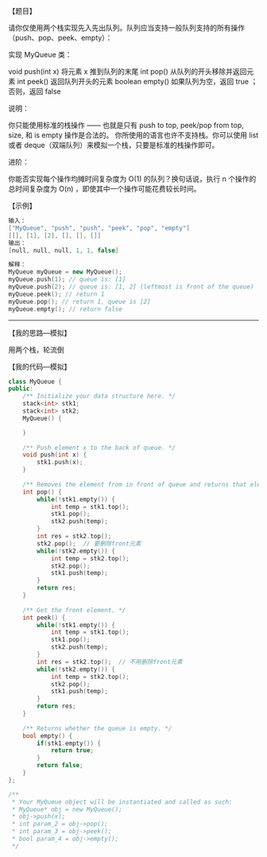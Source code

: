 【题目】

请你仅使用两个栈实现先入先出队列。队列应当支持一般队列支持的所有操作（push、pop、peek、empty）：

实现 MyQueue 类：

void push(int x) 将元素 x 推到队列的末尾
int pop() 从队列的开头移除并返回元素
int peek() 返回队列开头的元素
boolean empty() 如果队列为空，返回 true ；否则，返回 false


说明：

你只能使用标准的栈操作 —— 也就是只有 push to top, peek/pop from top, size, 和 is empty 操作是合法的。
你所使用的语言也许不支持栈。你可以使用 list 或者 deque（双端队列）来模拟一个栈，只要是标准的栈操作即可。


进阶：

你能否实现每个操作均摊时间复杂度为 O(1) 的队列？换句话说，执行 n 个操作的总时间复杂度为 O(n) ，即使其中一个操作可能花费较长时间。

【示例】

```c++
输入：
["MyQueue", "push", "push", "peek", "pop", "empty"]
[[], [1], [2], [], [], []]
输出：
[null, null, null, 1, 1, false]

解释：
MyQueue myQueue = new MyQueue();
myQueue.push(1); // queue is: [1]
myQueue.push(2); // queue is: [1, 2] (leftmost is front of the queue)
myQueue.peek(); // return 1
myQueue.pop(); // return 1, queue is [2]
myQueue.empty(); // return false
```

---

【我的思路—模拟】

用两个栈，轮流倒

【我的代码—模拟】

```c++
class MyQueue {
public:
    /** Initialize your data structure here. */
    stack<int> stk1;
    stack<int> stk2;
    MyQueue() {

    }
    
    /** Push element x to the back of queue. */
    void push(int x) {
        stk1.push(x);
    }
    
    /** Removes the element from in front of queue and returns that element. */
    int pop() {
        while(!stk1.empty()) {
            int temp = stk1.top();
            stk1.pop();
            stk2.push(temp);
        }
        int res = stk2.top();
        stk2.pop();  // 要删除front元素
        while(!stk2.empty()) {
            int temp = stk2.top();
            stk2.pop();
            stk1.push(temp);
        }
        return res;
    }
    
    /** Get the front element. */
    int peek() {
        while(!stk1.empty()) {
            int temp = stk1.top();
            stk1.pop();
            stk2.push(temp);
        }
        int res = stk2.top();  // 不用删除front元素
        while(!stk2.empty()) {
            int temp = stk2.top();
            stk2.pop();
            stk1.push(temp);
        }
        return res;
    }
    
    /** Returns whether the queue is empty. */
    bool empty() {
        if(stk1.empty()) {
            return true;
        }
        return false;
    }
};

/**
 * Your MyQueue object will be instantiated and called as such:
 * MyQueue* obj = new MyQueue();
 * obj->push(x);
 * int param_2 = obj->pop();
 * int param_3 = obj->peek();
 * bool param_4 = obj->empty();
 */
```


